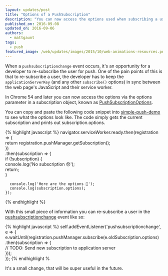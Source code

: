 ```yaml
---
layout: updates/post
title: "Options of a PushSubscription"
description: "You can now access the options used when subscribing a user to push."
published_on: 2016-09-08
updated_on: 2016-09-06
authors:
  - mattgaunt
tags:
  - push
featured_image: /web/updates/images/2015/10/web-animations-resources.png
---
```


When a `pushsubscriptionchange` event occurs, it's an opportunity for a developer
to re-subscribe the user for push. One of the pain points of this is that to
re-subscribe a user, the developer has to keep the `applicationServerKey` (and any
other `subscribe()` options) in sync between the web page's JavaScript and their
service worker.

In Chrome 54 and later you can now access the options via the options parameter
in a subscription object, known as
[PushSubscriptionOptions](https://www.w3.org/TR/push-api/#pushsubscriptionoptions-dictionary).

You can copy and paste the following code snippet into
[simple-push-demo](https://gauntface.github.io/simple-push-demo/) to see what
the options look like. The code simply gets the current subscription and prints
out subscription.options.

{% highlight javascript %}
    navigator.serviceWorker.ready.then(registration => {  
      return registration.pushManager.getSubscription();  
    })  
    .then(subscription => {  
      if (!subscription) {  
        console.log('No subscription 😞');  
        return;  
      }

      console.log('Here are the options 🎉');  
      console.log(subscription.options);  
    });
{% endhighlight %}

With this small piece of information you can re-subscribe a user in the
[pushsubscriptionchange](https://www.w3.org/TR/push-api/#the-pushsubscriptionchange-event)
event like so:

{% highlight javascript %}
    self.addEventListener('pushsubscriptionchange', e => {  
      e.waitUntil(registration.pushManager.subscribe(e.oldSubscription.options)  
        .then(subscription => {  
          // TODO: Send new subscription to application server  
        }));  
    });
{% endhighlight %

It's a small change, that will be super useful in the future.
